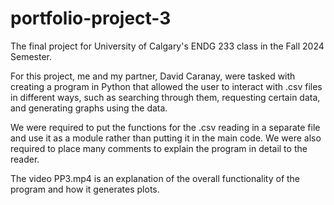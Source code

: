 # portfolio-project-3
The final project for University of Calgary's ENDG 233 class in the Fall 2024 Semester.

For this project, me and my partner, David Caranay, were tasked with creating a program in Python that allowed the user to interact with .csv files in different ways, such as searching through them, requesting certain data, and generating graphs using the data. 

We were required to put the functions for the .csv reading in a separate file and use it as a module rather than putting it in the main code. We were also required to place many comments to explain the program in detail to the reader.

The video PP3.mp4 is an explanation of the overall functionality of the program and how it generates plots.
